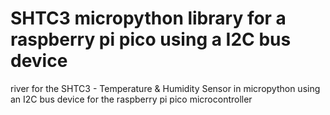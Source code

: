 # SHTC3 micropython library for a raspberry pi pico using a I2C bus device
 river for the SHTC3 - Temperature & Humidity Sensor in micropython using an I2C bus device for the raspberry pi pico microcontroller
